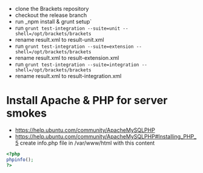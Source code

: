 - clone the Brackets repository
- checkout the release branch
- run _npm install & grunt setup`
- run `grunt test-integration --suite=unit --shell=/opt/brackets/brackets`
- rename result.xml to result-unit.xml
- run `grunt test-integration --suite=extension --shell=/opt/brackets/brackets`
- rename result.xml to result-extension.xml
- run `grunt test-integration --suite=integration --shell=/opt/brackets/brackets`
- rename result.xml to result-integration.xml
# Install Apache & PHP for server smokes
- https://help.ubuntu.com/community/ApacheMySQLPHP
- https://help.ubuntu.com/community/ApacheMySQLPHP#Installing_PHP_5
create info.php file in /var/www/html with this content
```php
<?php
phpinfo();
?>
```